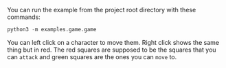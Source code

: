 You can run the example from the project root directory with these commands:

```python
python3 -m examples.game.game
```

You can left click on a character to move them. Right click shows the same thing but in red. The red squares are supposed to be the squares that you can `attack` and green squares are the ones you can `move` to.
